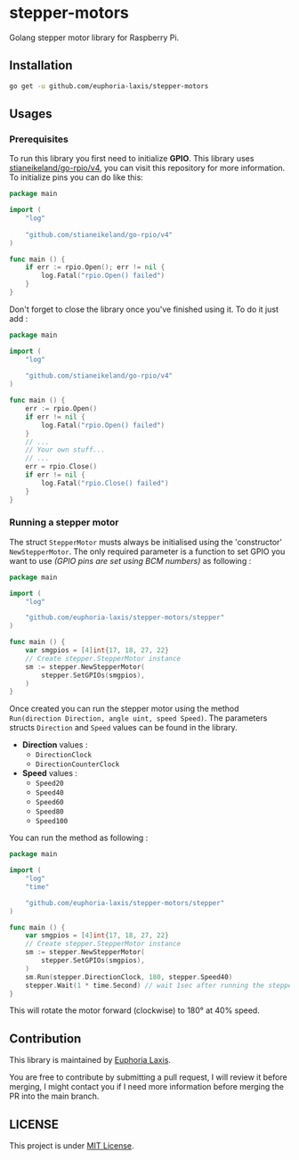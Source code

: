 # stepper-motors

Golang  stepper motor library for Raspberry Pi.

## Installation

````bash
go get -u github.com/euphoria-laxis/stepper-motors
````

## Usages

### Prerequisites

To run this library you first need to initialize **GPIO**. This library uses 
[stianeikeland/go-rpio/v4](https//github.com/stianeikeland/go-rpio), you can visit 
this repository for more information. To initialize pins you can do like this:

````go
package main

import (
    "log"
	
    "github.com/stianeikeland/go-rpio/v4"
)

func main () {
    if err := rpio.Open(); err != nil {
        log.Fatal("rpio.Open() failed")
    }
}
````

Don't forget to close the library once you've finished using it. To do it just add :

````go
package main

import (
    "log"
	
    "github.com/stianeikeland/go-rpio/v4"
)

func main () {
    err := rpio.Open()
    if err != nil {
        log.Fatal("rpio.Open() failed")
    }
    // ...
    // Your own stuff...
    // ...
    err = rpio.Close()
    if err != nil {
        log.Fatal("rpio.Close() failed")
    }
}
````

### Running a stepper motor

The struct `StepperMotor` musts always be initialised using the 'constructor' 
`NewStepperMotor`. The only required parameter is a function to set GPIO you
want to use *(GPIO pins are set using BCM numbers)* as following :

````go
package main

import (
	"log"

	"github.com/euphoria-laxis/stepper-motors/stepper"
)

func main () {
	var smgpios = [4]int{17, 18, 27, 22}
	// Create stepper.StepperMotor instance
	sm := stepper.NewStepperMotor(
		stepper.SetGPIOs(smgpios),
	)
}
````

Once created you can run the stepper motor using the method 
`Run(direction Direction, angle uint, speed Speed)`. The parameters structs `Direction`
and `Speed` values can be found in the library.

* **Direction** values :
  * `DirectionClock`
  * `DirectionCounterClock`
* **Speed** values :
  * `Speed20`
  * `Speed40`
  * `Speed60`
  * `Speed80`
  * `Speed100`

You can run the method as following :

````go
package main

import (
	"log"
	"time"

	"github.com/euphoria-laxis/stepper-motors/stepper"
)

func main () {
	var smgpios = [4]int{17, 18, 27, 22}
	// Create stepper.StepperMotor instance
	sm := stepper.NewStepperMotor(
		stepper.SetGPIOs(smgpios),
	)
	sm.Run(stepper.DirectionClock, 180, stepper.Speed40)
	stepper.Wait(1 * time.Second) // wait 1sec after running the stepper motor
}
````

This will rotate the motor forward (clockwise) to 180° at 40% speed.

## Contribution

This library is maintained by [Euphoria Laxis](https://github.com/euphoria-laxis).

You are free to contribute by submitting a pull request, I will review it before merging,
I might contact you if I need more information before merging the PR into the main branch.

## LICENSE

This project is under [MIT License](./LICENSE).
